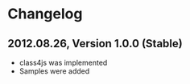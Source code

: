 # Changelog

## 2012.08.26, Version 1.0.0 (Stable)

* class4js was implemented
* Samples were added
